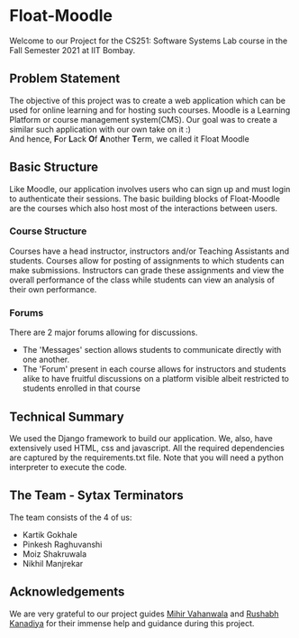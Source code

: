 # Float-Moodle
Welcome to our Project for the CS251: Software Systems Lab course in the Fall Semester 2021 at IIT Bombay.  

## Problem Statement
The objective of this project was to create a web application which can be used for online learning and for hosting such courses.
Moodle is a Learning Platform or course management system(CMS). Our goal was to create a similar such application with our own take on it :)  
And hence, **F**or **L**ack **O**f **A**nother **T**erm, we called it Float Moodle  

## Basic Structure
Like Moodle, our application involves users who can sign up and must login to authenticate their sessions. The basic building blocks of Float-Moodle are the 
courses which also host most of the interactions between users.

### Course Structure
Courses have a head instructor, instructors and/or Teaching Assistants and students. Courses allow for posting of assignments to which students can make submissions.
Instructors can grade these assignments and view the overall performance of the class while students can view an analysis of their own performance.

### Forums
There are 2 major forums allowing for discussions.
- The 'Messages' section allows students to communicate directly with one another.
- The 'Forum' present in each course allows for instructors and students alike to have fruitful discussions on a platform visible albeit restricted to students enrolled in that course


## Technical Summary
We used the Django framework to build our application. We, also, have extensively used HTML, css and javascript.
All the required dependencies are captured by the requirements.txt file. Note that you will need a python interpreter to execute the code.

## The Team - Sytax Terminators

The team consists of the 4 of us:
- Kartik Gokhale
- Pinkesh Raghuvanshi
- Moiz Shakruwala
- Nikhil Manjrekar
## Acknowledgements
We are very grateful to our project guides [Mihir Vahanwala](https://www.cse.iitb.ac.in/~vahanwala/) and [Rushabh Kanadiya](https://github.com/guitarhero22) for 
their immense help and guidance during this project.
